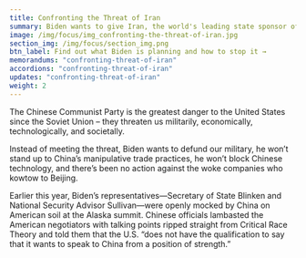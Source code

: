 ```yaml
---
title: Confronting the Threat of Iran
summary: Biden wants to give Iran, the world's leading state sponsor of terrorism, a $90 billion bailout and a clear path to a nuclear weapon. The only way to stop Biden is for Congress to stand firm and block sanctions relief.
image: /img/focus/img_confronting-the-threat-of-iran.jpg
section_img: /img/focus/section_img.png
btn_label: Find out what Biden is planning and how to stop it →
memorandums: "confronting-threat-of-iran"
accordions: "confronting-threat-of-iran"
updates: "confronting-threat-of-iran"
weight: 2
---
```



The Chinese Communist Party is the greatest danger to the United States since the Soviet Union – they threaten us militarily, economically, technologically, and societally.

Instead of meeting the threat, Biden wants to defund our military, he won’t stand up to China’s manipulative trade practices, he won’t block Chinese technology, and there’s been no action against the woke companies who kowtow to Beijing.

Earlier this year, Biden’s representatives—Secretary of State Blinken and National Security Advisor Sullivan—were openly mocked by China on American soil at the Alaska summit. Chinese officials lambasted the American negotiators with talking points ripped straight from Critical Race Theory and told them that the U.S. “does not have the qualification to say that it wants to speak to China from a position of strength.”